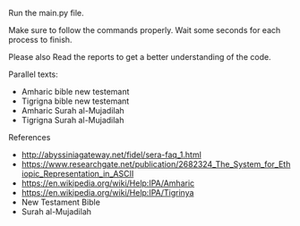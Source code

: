 Run the main.py file.

Make sure to follow the commands properly.
Wait some seconds for each process to finish.

Please also Read the reports to get a better understanding of the code.

Parallel texts:
- Amharic bible new testemant
- Tigrigna bible new testemant
- Amharic Surah al-Mujadilah
- Tigrigna Surah al-Mujadilah

References
- http://abyssiniagateway.net/fidel/sera-faq_1.html
- https://www.researchgate.net/publication/2682324_The_System_for_Ethiopic_Representation_in_ASCII
- https://en.wikipedia.org/wiki/Help:IPA/Amharic
- https://en.wikipedia.org/wiki/Help:IPA/Tigrinya
- New Testament Bible
- Surah al-Mujadilah